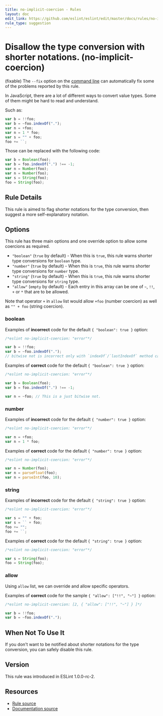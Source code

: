 ```yaml
---
title: no-implicit-coercion - Rules
layout: doc
edit_link: https://github.com/eslint/eslint/edit/master/docs/rules/no-implicit-coercion.md
rule_type: suggestion
---
```

<!-- Note: No pull requests accepted for this file. See README.md in the root directory for details. -->

# Disallow the type conversion with shorter notations. (no-implicit-coercion)

(fixable) The `--fix` option on the [command line](../user-guide/command-line-interface#fixing-problems) can automatically fix some of the problems reported by this rule.

In JavaScript, there are a lot of different ways to convert value types.
Some of them might be hard to read and understand.

Such as:

```js
var b = !!foo;
var b = ~foo.indexOf(".");
var n = +foo;
var n = 1 * foo;
var s = "" + foo;
foo += ``;
```

Those can be replaced with the following code:

```js
var b = Boolean(foo);
var b = foo.indexOf(".") !== -1;
var n = Number(foo);
var n = Number(foo);
var s = String(foo);
foo = String(foo);
```

## Rule Details

This rule is aimed to flag shorter notations for the type conversion, then suggest a more self-explanatory notation.

## Options

This rule has three main options and one override option to allow some coercions as required.

* `"boolean"` (`true` by default) - When this is `true`, this rule warns shorter type conversions for `boolean` type.
* `"number"` (`true` by default) - When this is `true`, this rule warns shorter type conversions for `number` type.
* `"string"` (`true` by default) - When this is `true`, this rule warns shorter type conversions for `string` type.
* `"allow"` (`empty` by default) - Each entry in this array can be one of `~`, `!!`, `+` or `*` that are to be allowed.

Note that operator `+` in `allow` list would allow `+foo` (number coercion) as well as `"" + foo` (string coercion).

### boolean

Examples of **incorrect** code for the default `{ "boolean": true }` option:

```js
/*eslint no-implicit-coercion: "error"*/

var b = !!foo;
var b = ~foo.indexOf(".");
// bitwise not is incorrect only with `indexOf`/`lastIndexOf` method calling.
```

Examples of **correct** code for the default `{ "boolean": true }` option:

```js
/*eslint no-implicit-coercion: "error"*/

var b = Boolean(foo);
var b = foo.indexOf(".") !== -1;

var n = ~foo; // This is a just bitwise not.
```

### number

Examples of **incorrect** code for the default `{ "number": true }` option:

```js
/*eslint no-implicit-coercion: "error"*/

var n = +foo;
var n = 1 * foo;
```

Examples of **correct** code for the default `{ "number": true }` option:

```js
/*eslint no-implicit-coercion: "error"*/

var n = Number(foo);
var n = parseFloat(foo);
var n = parseInt(foo, 10);
```

### string

Examples of **incorrect** code for the default `{ "string": true }` option:

```js
/*eslint no-implicit-coercion: "error"*/

var s = "" + foo;
var s = `` + foo;
foo += "";
foo += ``;
```

Examples of **correct** code for the default `{ "string": true }` option:

```js
/*eslint no-implicit-coercion: "error"*/

var s = String(foo);
foo = String(foo);
```

### allow

Using `allow` list, we can override and allow specific operators.

Examples of **correct** code for the sample `{ "allow": ["!!", "~"] }` option:

```js
/*eslint no-implicit-coercion: [2, { "allow": ["!!", "~"] } ]*/

var b = !!foo;
var b = ~foo.indexOf(".");
```

## When Not To Use It

If you don't want to be notified about shorter notations for the type conversion, you can safely disable this rule.

## Version

This rule was introduced in ESLint 1.0.0-rc-2.

## Resources

* [Rule source](https://github.com/eslint/eslint/tree/master/lib/rules/no-implicit-coercion.js)
* [Documentation source](https://github.com/eslint/eslint/tree/master/docs/rules/no-implicit-coercion.md)
